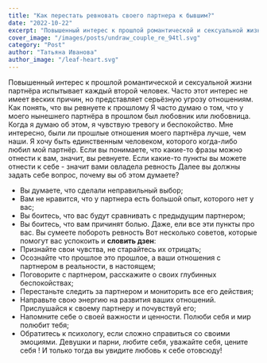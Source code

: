 ```yaml
---
title: "Как перестать ревновать своего партнера к бывшим?"
date: "2022-10-22"
excerpt: "Повышенный интерес к прошлой романтической и сексуальной жизни партнёра испытывает каждый второй человек."
cover_image: "/images/posts/undraw_couple_re_94tl.svg"
category: "Post"
author: "Татьяна Иванова"
author_image: "/leaf-heart.svg"
---
```


Повышенный интерес к прошлой романтической и сексуальной жизни партнёра испытывает каждый второй человек. Часто этот интерес не имеет веских причин, но представляет серьёзную угрозу отношениям.
Как понять, что вы ревнуете к прошлому
Я часто думаю о том, что у моего нынешнего партнёра в прошлом был любовник или любовница.
Когда я думаю об этом, я чувствую тревогу и беспокойство.
Мне интересно, были ли прошлые отношения моего партнёра лучше, чем наши.
Я хочу быть единственным человеком, которого когда-либо любил мой партнёр.
Если вы понимаете, что какие-то фразы можно отнести к вам, значит, вы ревнуете.
Если какие-то пункты вы можете отнести к себе - значит вами овладела ревность
Далее вы должны задать себе вопрос, почему вы об этом думаете?

- Вы думаете, что сделали неправильный выбор;
- Вам не нравится, что у партнера есть большой опыт, которого нет у вас;
- Вы боитесь, что вас будут сравнивать с предыдущим партнером;
- Вы боитесь, что вам причинят болью.
  Даже, ели все эти пункты про вас. Вы сумеете побороть ревность
  Вот несколько советов, которые помогут вас успокоить и **словить дзен**:
- Признайте свои чувства, не старайтесь их отрицать;
- Осознайте что прошлое это прошлое, а ваши отношения с партнером в реальности, в настоящем;
- Поговорите с партнером, расскажите о своих глубинных беспокойствах;
- Перестаньте следить за партнером и мониторить все его действия;
- Направьте свою энергию на развития ваших отношений. Прислушайся к своему партнеру и почувствуй его;
- Напомните себе о своей важности и ценности. Полюби себя и мир полюбит тебя;
- Обратитесь к психологу, если сложно справиться со своими эмоциями.
  Девушки и парни, любите себя, уважайте себя, цените себя ! И только тогда вы увидите любовь к себе отовсюду!
